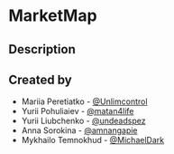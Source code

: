 # MarketMap

## Description



## Created by

* Mariia Peretiatko - [@Unlimcontrol](https://github.com/Unlimcontrol)
* Yurii Pohuliaiev - [@matan4life](https://github.com/matan4life)
* Yurii Liubchenko - [@undeadspez](https://github.com/undeadspez)
* Anna Sorokina - [@amnangapie](https://github.com/amnangapie)
* Mykhailo Temnokhud - [@MichaelDark](https://github.com/MichaelDark)
